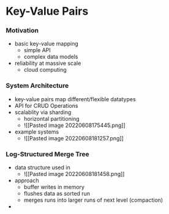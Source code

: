 # Key-Value Pairs
### Motivation
+ basic key-value mapping
	+ simple API
	+ complex data models
+ reliability at massive scale
	+ cloud computing

### System Architecture
+ key-value pairs map different/flexible datatypes
+ API for CRUD Operations
+ scalablity via sharding
	+ horizontal partitioning
	+ ![[Pasted image 20220608175445.png]]
+ example systems
	+ ![[Pasted image 20220608181257.png]]

### Log-Structured Merge Tree
+ data structure used in
	+ ![[Pasted image 20220608181458.png]]
+ approach
	+ buffer writes in memory
	+ flushes data as sorted run
	+ merges runs into larger runs of next level (compaction)
+ 

